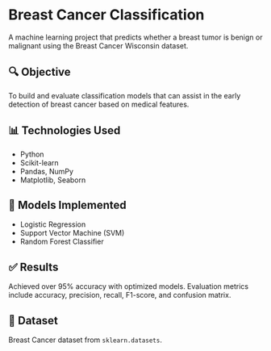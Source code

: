 # Breast Cancer Classification

A machine learning project that predicts whether a breast tumor is benign or malignant using the Breast Cancer Wisconsin dataset.

## 🔍 Objective

To build and evaluate classification models that can assist in the early detection of breast cancer based on medical features.

## 📊 Technologies Used

- Python
- Scikit-learn
- Pandas, NumPy
- Matplotlib, Seaborn

## 🧪 Models Implemented

- Logistic Regression
- Support Vector Machine (SVM)
- Random Forest Classifier

## ✅ Results

Achieved over 95% accuracy with optimized models. Evaluation metrics include accuracy, precision, recall, F1-score, and confusion matrix.

## 📁 Dataset

Breast Cancer dataset from `sklearn.datasets`.

